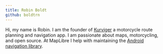 ```yaml
---
title: Robin Boldt
github: boldtrn
---
```


Hi, my name is Robin. I am the founder of [Kurviger](https://kurviger.de/) a motorcycle route planning and navigation app. I am passionate about maps, motorcycling, and open source. At MapLibre I help with maintaining the [Android navigation library](https://github.com/maplibre/maplibre-navigation-android).
